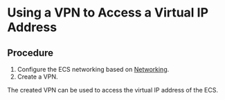 # Using a VPN to Access a Virtual IP Address<a name="vpc_vip_0004"></a>

## Procedure<a name="section18255124583417"></a>

1.  Configure the ECS networking based on  [Networking](virtual-ip-address-overview.md#section766193134213).
2.  Create a VPN.

The created VPN can be used to access the virtual IP address of the ECS.

